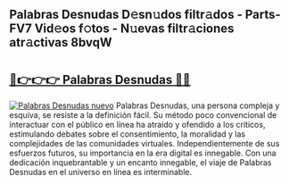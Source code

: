## Palabras Desnudas D𝚎sn𝚞dos filtr𝚊dos - Parts-FV7 Vid𝚎os f𝚘tos - N𝚞evas filtr𝚊ciones atr𝚊ctivas 8bvqW

# <h2><a href="http://mb39ls.tromn.icu/?c=Palabras+Desnudas">🔗👉👉👉 Palabras Desnudas 🔗🔗</a></h2>

[![Palabras Desnudas nuevo](https://i.imgur.com/pEAQMta.gif)](http://mb39ls.tromn.icu/?c=Palabras+Desnudas)
Palabras Desnudas, una persona compleja y esquiva, se resiste a la definición fácil. Su método poco convencional de interactuar con el público en línea ha atraído y ofendido a los críticos, estimulando debates sobre el consentimiento, la moralidad y las complejidades de las comunidades virtuales. Independientemente de sus esfuerzos futuros, su importancia en la era digital es innegable. Con una dedicación inquebrantable y un encanto innegable, el viaje de Palabras Desnudas en el universo en línea es interminable.
